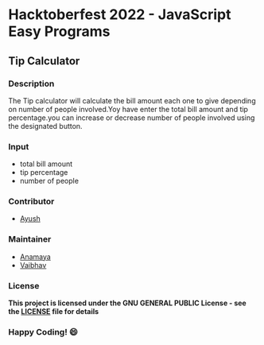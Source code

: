 # Hacktoberfest 2022 - JavaScript Easy Programs

## Tip Calculator 

### Description
The Tip calculator will calculate the bill amount each one to give depending on number of people involved.Yoy have enter the total bill amount and tip percentage.you can increase or decrease number of people involved using the designated button.

### Input
- total bill amount
- tip percentage
- number of people

### Contributor
- [Ayush](https://github.com/Ayush4345)

### Maintainer
- [Anamaya](https://www.linkedin.com/in/anamaya1729/)
- [Vaibhav](https://https://www.linkedin.com/in/vaibhava17/)

### License
**This project is licensed under the GNU GENERAL PUBLIC License - see the [LICENSE](../LICENSE) file for details**

### Happy Coding! :smile: